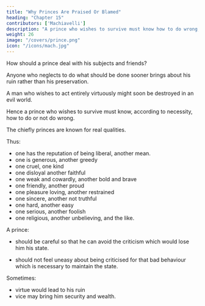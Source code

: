 ```yaml
---
title: "Why Princes Are Praised Or Blamed"
heading: "Chapter 15"
contributors: ['Machiavelli']
description: "A prince who wishes to survive must know how to do wrong, and how to do or not do wrong according to necessity"
weight: 26
image: "/covers/prince.png"
icon: "/icons/mach.jpg"
---
```


<!-- ## Chapter 15= Things For Which Men, And Especially Princes Are Praised Or Blamed -->

How should a prince deal with his subjects and friends?

<!-- And as I know that many have written on this point, I expect I shall be considered too bold in mentioning it again, especially as in discussing it I shall not follow the methods of other people. But, it being my intention to write something which shall be useful to him who reads it, it appears to me more appropriate
to follow up the real truth of the matter than the imagination of it.  -->

<!-- Many have imagined republics and principalities which have never been seen. How one actually lives is far distant from how one ought to live.  -->


Anyone who neglects to do what should be done sooner brings about his ruin rather than his preservation. 

A man who wishes to act entirely virtuously might soon be destroyed in an evil world. <!--  among so much that is evil in the world. -->

Hence a prince who wishes to survive must know, according to necessity, how to do or not do wrong. 

<!-- Therefore, putting on one side imaginary things concerning a prince and discussing those which are real, I say that all men when they are spoken of, and chiefly princes for being more highly placed, are remarkable for some of those qualities which bring them either blame or praise. -->

The chiefly princes are known for real qualities. 

Thus:
- one has the reputation of being liberal, another mean. 
- one is generous, another greedy
- one cruel, one kind
- one disloyal another faithful
- one weak and cowardly, another bold and brave
- one friendly, another proud
- one pleasure loving, another restrained
- one sincere, another not truthful
- one hard, another easy
- one serious, another foolish
- one religious, another unbelieving, and the like. <!-- nd I know that everyone will confess that it would be most worthy in a prince to exhibit all the above qualities that are considered good. --> 


<!-- But, because they can neither be entirely possessed nor observed in any one person, for human conditions do not permit it, it is necessary for him to  -->

A prince:
- should be careful so that he can avoid the criticism which would lose him his state. 
<!-- - avoid bad behaviour which would not lose him his state, but, if this is not possible, he may with less hesitation do it.  -->
- should not feel uneasy about being criticised for that bad behaviour which is necessary to maintain the state. 

<!-- , because if everything is considered carefully, it will be found that  -->

Sometimes:
- virtue would lead to his ruin
- vice may bring him security and wealth.


